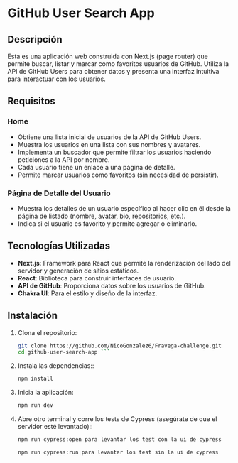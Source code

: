# GitHub User Search App

## Descripción

Esta es una aplicación web construida con Next.js (page router) que permite buscar, listar y marcar como favoritos usuarios de GitHub. Utiliza la API de GitHub Users para obtener datos y presenta una interfaz intuitiva para interactuar con los usuarios.

## Requisitos

### Home

- Obtiene una lista inicial de usuarios de la API de GitHub Users.
- Muestra los usuarios en una lista con sus nombres y avatares.
- Implementa un buscador que permite filtrar los usuarios haciendo peticiones a la API por nombre.
- Cada usuario tiene un enlace a una página de detalle.
- Permite marcar usuarios como favoritos (sin necesidad de persistir).

### Página de Detalle del Usuario

- Muestra los detalles de un usuario específico al hacer clic en él desde la página de listado (nombre, avatar, bio, repositorios, etc.).
- Indica si el usuario es favorito y permite agregar o eliminarlo.

## Tecnologías Utilizadas

- **Next.js**: Framework para React que permite la renderización del lado del servidor y generación de sitios estáticos.
- **React**: Biblioteca para construir interfaces de usuario.
- **API de GitHub**: Proporciona datos sobre los usuarios de GitHub.
- **Chakra UI**: Para el estilo y diseño de la interfaz.

## Instalación

1. Clona el repositorio:

   ````bash
   git clone https://github.com/NicoGonzalez6/Fravega-challenge.git
   cd github-user-search-app ```

   ````

2. Instala las dependencias::

   ```bash
   npm install
   ```

3. Inicia la aplicación:

   ```bash
   npm run dev
   ```

4. Abre otro terminal y corre los tests de Cypress (asegúrate de que el servidor esté levantado)::

   ```bash
   npm run cypress:open para levantar los test con la ui de cypress

   npm run cypress:run para levantar los test sin la ui de cypress

   ```
